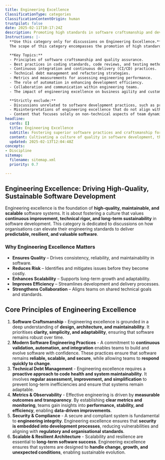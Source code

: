 ```yaml
---
title: Engineering Excellence
ClassificationType: categories
ClassificationContentOrigin: human
trustpilot: false
date: 2025-02-11T10:17:24Z
description: Promoting high standards in software craftsmanship and development practices.
Instructions: |-
  **Use this category only for discussions on Engineering Excellence.**  
  The scope of this category encompasses the promotion of high standards in software craftsmanship and development practices, focusing on the continuous improvement of engineering processes and the quality of deliverables. The purpose is to ensure that teams adhere to best practices, fostering a culture of excellence in software development.

  **Key Topics:**
  - Principles of software craftsmanship and quality assurance.
  - Best practices in coding standards, code reviews, and testing methodologies.
  - Continuous integration and continuous delivery (CI/CD) practices.
  - Technical debt management and refactoring strategies.
  - Metrics and measurements for assessing engineering performance.
  - The role of automation in enhancing development efficiency.
  - Collaboration and communication within engineering teams.
  - The impact of engineering excellence on business agility and customer satisfaction.

  **Strictly exclude:**
  - Discussions unrelated to software development practices, such as project management methodologies not tied to engineering.
  - Misinterpretations of engineering excellence that do not align with established theories or practices in software craftsmanship.
  - Content that focuses solely on non-technical aspects of team dynamics or organisational culture without a direct link to engineering practices.
headline:
  cards: []
  title: Engineering Excellence
  subtitle: Fostering superior software practices and craftsmanship for sustainable development and continuous improvement.
  content: Cultivating a culture of quality in software development, this classification emphasises practices that enhance collaboration, efficiency, and adaptability. Topics include process optimisation, team dynamics, continuous feedback, and the integration of metrics to inform decision-making, fostering an environment of ongoing learning and improvement.
  updated: 2025-02-13T12:04:48Z
concepts:
- Discipline
sitemap:
  filename: sitemap.xml
  priority: 0.7

---
```

## Engineering Excellence: Driving High-Quality, Sustainable Software Development

Engineering excellence is the foundation of **high-quality, maintainable, and scalable** software systems. It is about fostering a culture that values **continuous improvement, technical rigor, and long-term sustainability** in software development. This category is dedicated to discussions on how organisations can elevate their engineering standards to deliver **predictable, resilient, and valuable software**.

### **Why Engineering Excellence Matters**

- **Ensures Quality** – Drives consistency, reliability, and maintainability in software.
- **Reduces Risk** – Identifies and mitigates issues before they become costly.
- **Enhances Scalability** – Supports long-term growth and adaptability.
- **Improves Efficiency** – Streamlines development and delivery processes.
- **Strengthens Collaboration** – Aligns teams on shared technical goals and standards.

## **Core Principles of Engineering Excellence**

1. **Software Craftsmanship** - Engineering excellence is grounded in a deep understanding of **design, architecture, and maintainability**. It prioritises **clarity, simplicity, and adaptability**, ensuring that software remains robust over time.
2. **Modern Software Engineering Practices** - A commitment to **continuous validation, automation, and integration** enables teams to build and evolve software with confidence. These practices ensure that software remains **reliable, scalable, and secure**, while allowing teams to **respond quickly to change**.
3. **Technical Debt Management** - Engineering excellence requires a **proactive approach to code health and system maintainability**. It involves **regular assessment, improvement, and simplification** to prevent long-term inefficiencies and ensure that systems remain adaptable.
4. **Metrics & Observability** - Effective engineering is driven by **measurable outcomes and transparency**. By establishing **clear metrics and monitoring**, teams gain insights into **performance, stability, and efficiency**, enabling **data-driven improvements**.
5. **Security & Compliance** - A secure and compliant system is fundamental to **engineering integrity**. Engineering excellence ensures that **security is embedded into development processes**, reducing vulnerabilities and aligning with **regulatory and organisational standards**.
6. **Scalable & Resilient Architecture** - Scalability and resilience are essential to **long-term software success**. Engineering excellence ensures that systems are designed to **handle change, growth, and unexpected conditions**, enabling sustainable evolution.
